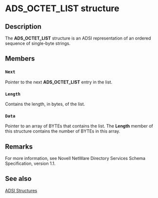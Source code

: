 # ADS_OCTET_LIST structure

## Description

The **ADS_OCTET_LIST** structure is an ADSI representation of an ordered sequence of single-byte strings.

## Members

### `Next`

Pointer to the next **ADS_OCTET_LIST** entry in the list.

### `Length`

Contains the length, in bytes, of the list.

### `Data`

Pointer to an array of BYTEs that contains the list. The **Length** member of this structure contains the number of BYTEs in this array.

## Remarks

For more information, see Novell NetWare Directory Services Schema Specification, version 1.1.

## See also

[ADSI Structures](https://learn.microsoft.com/windows/desktop/ADSI/adsi-structures)